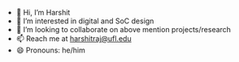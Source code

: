 - 👋 Hi, I’m Harshit
- 👀 I’m interested in digital and SoC design
- 💞️ I’m looking to collaborate on above mention projects/research
- 📫 Reach me at harshitraj@ufl.edu
- 😄 Pronouns: he/him

<!---
harshit-raj15/harshit-raj15 is a ✨ special ✨ repository because its `README.md` (this file) appears on your GitHub profile.
You can click the Preview link to take a look at your changes.
--->
